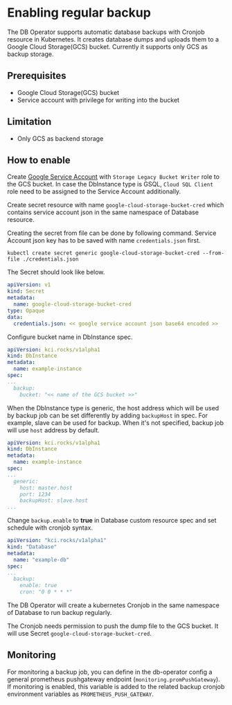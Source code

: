 # Enabling regular backup

The DB Operator supports automatic database backups with Cronjob resource in Kubernetes.
It creates database dumps and uploads them to a Google Cloud Storage(GCS) bucket.
Currently it supports only GCS as backup storage.

## Prerequisites

* Google Cloud Storage(GCS) bucket
* Service account with privilege for writing into the bucket

## Limitation

* Only GCS as backend storage

## How to enable

Create [Google Service Account](https://cloud.google.com/iam/docs/service-accounts) with `Storage Legacy Bucket Writer` role to the GCS bucket.
In case the DbInstance type is GSQL, `Cloud SQL Client` role need to be assigned to the Service Account additionally.

Create secret resource with name `google-cloud-storage-bucket-cred` which contains service account json in the same namespace of Database resource.

Creating the secret from file can be done by following command. Service Account json key has to be saved with name `credentials.json` first.

```
kubectl create secret generic google-cloud-storage-bucket-cred --from-file ./credentials.json
```

The Secret should look like below.

```YAML
apiVersion: v1
kind: Secret
metadata:
  name: google-cloud-storage-bucket-cred
type: Opaque
data:
  credentials.json: << google service account json base64 encoded >>
```

Configure bucket name in DbInstance spec.

```YAML
apiVersion: kci.rocks/v1alpha1
kind: DbInstance
metadata:
  name: example-instance
spec:
...
  backup:
    bucket: "<< name of the GCS bucket >>"
```

When the DbInstance type is generic, the host address which will be used by backup job can be set differently by adding `backupHost` in spec. For example, slave can be used for backup.
When it's not specified, backup job will use `host` address by default.

```YAML
apiVersion: kci.rocks/v1alpha1
kind: DbInstance
metadata:
  name: example-instance
spec:
...
  generic:
    host: master.host
    port: 1234
    backupHost: slave.host
...
```


Change `backup.enable` to **true** in Database custom resource spec and set schedule with cronjob syntax.

```YAML
apiVersion: "kci.rocks/v1alpha1"
kind: "Database"
metadata:
  name: "example-db"
spec:
...
  backup:
    enable: true
    cron: "0 0 * * *"
```

The DB Operator will create a kubernetes Cronjob in the same namespace of Database to run backup regularly.

The Cronjob needs permission to push the dump file to the GCS bucket. It will use Secret `google-cloud-storage-bucket-cred`.

## Monitoring

For monitoring a backup job, you can define in the db-operator config a general prometheus pushgateway endpoint (`monitoring.promPushGateway`). If monitoring is enabled, this variable is added to the related backup cronjob environment variables as `PROMETHEUS_PUSH_GATEWAY`.